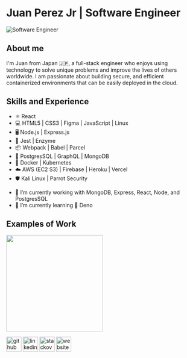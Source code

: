 # Juan Perez Jr | Software Engineer 
![Software Engineer](https://user-images.githubusercontent.com/19915910/122672235-6ec4e900-d205-11eb-89f8-db8012889b68.png)

## About me
I'm Juan from Japan 🇯🇵, a full-stack engineer who enjoys using technology to solve unique problems and improve the lives of others worldwide. I am passionate about building secure, and efficient containerized environments that can be easily deployed in the cloud.

## Skills and Experience
* ⚛️ React
* 💻 HTML5 | CSS3 | Figma | JavaScript | Linux
* 🖥 Node.js | Express.js
* 🧪 Jest | Enzyme
* 📦 Webpack | Babel | Parcel
* 💽 PostgresSQL | GraphQL | MongoDB
* 🐳 Docker | Kubernetes
* ☁️ AWS (EC2 S3) | Firebase | Heroku | Vercel
* 🛡 Kali Linux | Parrot Security 


- 🔭 I’m currently working with MongoDB, Express, React, Node, and PostgresSQL  
- 🌱 I’m currently learning 🦕 Deno

## Examples of Work
<img src="https://user-images.githubusercontent.com/19915910/122673638-51474d80-d20c-11eb-8bbd-2d1ebe85e002.gif" width="256" />


[<img src='https://user-images.githubusercontent.com/19915910/122704118-f7876780-d28d-11eb-8a0d-35ceb0824dc2.png' alt='github' height='40'>](https://github.com/JRPerezJr)  [<img src='https://user-images.githubusercontent.com/19915910/122703344-4c29e300-d28c-11eb-80a3-daac634bb198.png' alt='linkedin' height='40'>](https://www.linkedin.com/in/devjperez/)  [<img src='https://user-images.githubusercontent.com/19915910/122703530-c2c6e080-d28c-11eb-8ab7-3671cbdf102c.png' alt='stackoverflow' height='40'>](https://stackoverflow.com/users/9638042/devjp?tab=profile)  [<img src='https://user-images.githubusercontent.com/19915910/122703810-58627000-d28d-11eb-8211-ee7fba944cc8.png' alt='website' height='40'>](https://jpdevinjp-live.herokuapp.com/)  

